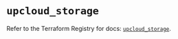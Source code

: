 # `upcloud_storage`

Refer to the Terraform Registry for docs: [`upcloud_storage`](https://registry.terraform.io/providers/upcloudltd/upcloud/5.8.0/docs/resources/storage).
